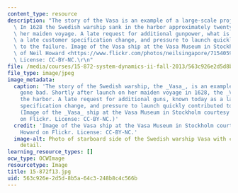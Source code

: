```yaml
---
content_type: resource
description: "The story of the Vasa is an example of a large-scale project gone bad.\
  \ In 1628 the Swedish warship sank in the harbor approximately twenty minutes into\
  \ her maiden voyage. A late request for additional gunpower, what is known now as\
  \ a late customer specification change, and pressure to launch quickly contributed\
  \ to the failure. Image of the Vasa ship at the Vasa Museum in Stockholm courtesy\
  \ of Neil Howard <https://www.flickr.com/photos/neilsingapore/7154059144> on Flickr.\
  \ License: CC-BY-NC.\r\n"
file: /media/courses/15-872-system-dynamics-ii-fall-2013/563c926e2d5d8b5a64c3248b8c4c566b_15-872f13.jpg
file_type: image/jpeg
image_metadata:
  caption: 'The story of the Swedish warship, the _Vasa_, is an example of a project
    gone bad. Shortly after launch on her maiden voyage in 1628, the _Vasa_ sank in
    the harbor. A late request for additional guns, known today as a late customer
    specification change, and pressure to launch quickly contributed to the failure.
    (Image of the _Vasa_ ship at the Vasa Museum in Stockholm courtesy of [Neil Howard](https://www.flickr.com/photos/neilsingapore/7154059144)
    on Flickr. License: CC-BY-NC.)'
  credit: 'Image of the Vasa ship at the Vasa Museum in Stockholm courtesy of Neil
    Howard on Flickr. License: CC-BY-NC.'
  image-alt: Photo of starboard side of the Swedish warship Vasa with carved statue
    detail.
learning_resource_types: []
ocw_type: OCWImage
resourcetype: Image
title: 15-872f13.jpg
uid: 563c926e-2d5d-8b5a-64c3-248b8c4c566b
---
```

